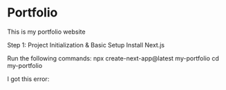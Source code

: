# Portfolio
This is my portfolio website

Step 1: Project Initialization & Basic Setup
Install Next.js

Run the following commands: 
npx create-next-app@latest my-portfolio
cd my-portfolio

I got this error: 
